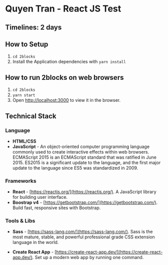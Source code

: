 # Quyen Tran - React JS Test

## Timelines: 2 days

## How to Setup

1. `cd 2blocks`
2. Install the Application dependencies with `yarn install`

## How to run 2blocks on web browsers
1. `cd 2blocks`
2. `yarn start`
3. Open [http://localhost:3000](http://localhost:3000) to view it in the browser.

## Technical Stack

### Language
- **HTML/CSS**
- **JavaScript** - An object-oriented computer programming language commonly used to create interactive effects within web browsers. ECMAScript 2015 is an ECMAScript standard that was ratified in June 2015. ES2015 is a significant update to the language, and the first major update to the language since ES5 was standardized in 2009.

### Frameworks

- **React** - [https://reactjs.org/](https://reactjs.org/). A JavaScript library for building user interface.
- **Boostrap v4** - [https://getbootstrap.com/](https://getbootstrap.com/). Build fast, responsive sites with Bootstrap.

### Tools & Libs

- **Sass** - [https://sass-lang.com/](https://sass-lang.com/). Sass is the most mature, stable, and powerful professional grade CSS extension language in the world.

- **Create React App** - [https://create-react-app.dev/](https://create-react-app.dev/). Set up a modern web app by running one command.
